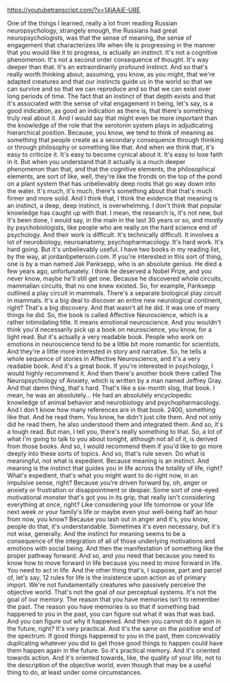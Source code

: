 https://youtubetranscript.com/?v=14jAAiE-U8E

 One of the things I learned, really a lot from reading Russian neuropsychology, strangely enough, the Russians had great neuropsychologists, was that the sense of meaning, the sense of engagement that characterizes life when life is progressing in the manner that you would like it to progress, is actually an instinct. It's not a cognitive phenomenon. It's not a second order consequence of thought. It's way deeper than that. It's an extraordinarily profound instinct. And so that's really worth thinking about, assuming, you know, as you might, that we're adapted creatures and that our instincts guide us in the world so that we can survive and so that we can reproduce and so that we can exist over long periods of time. The fact that an instinct of that depth exists and that it's associated with the sense of vital engagement in being, let's say, is a good indication, as good an indication as there is, that there's something truly real about it. And I would say that might even be more important than the knowledge of the role that the serotonin system plays in adjudicating hierarchical position. Because, you know, we tend to think of meaning as something that people create as a secondary consequence through thinking or through philosophy or something like that. And when we think that, it's easy to criticize it. It's easy to become cynical about it. It's easy to lose faith in it. But when you understand that it actually is a much deeper phenomenon than that, and that the cognitive elements, the philosophical elements, are sort of like, well, they're like the fronds on the top of the pond on a plant system that has unbelievably deep roots that go way down into the water. It's much, it's much, there's something about that that's much firmer and more solid. And I think that, I think the evidence that meaning is an instinct, a deep, deep instinct, is overwhelming. I don't think that popular knowledge has caught up with that. I mean, the research is, it's not new, but it's been done, I would say, in the main in the last 30 years or so, and mostly by psychobiologists, like people who are really on the hard science end of psychology. And their work is difficult. It's technically difficult. It involves a lot of neurobiology, neuroanatomy, psychopharmacology. It's hard work. It's hard going. But it's unbelievably useful. I have two books in my reading list, by the way, at jordanbpeterson.com. If you're interested in this sort of thing, one is by a man named Jak Panksepp, who is an absolute genius. He died a few years ago, unfortunately. I think he deserved a Nobel Prize, and you never know, maybe he'll still get one. Because he discovered whole circuits, mammalian circuits, that no one knew existed. So, for example, Panksepp outlined a play circuit in mammals. There's a separate biological play circuit in mammals. It's a big deal to discover an entire new neurological continent, right? That's a big discovery. And that wasn't all he did. It was one of many things he did. So, the book is called Affective Neuroscience, which is a rather intimidating title. It means emotional neuroscience. And you wouldn't think you'd necessarily pick up a book on neuroscience, you know, for a light read. But it's actually a very readable book. People who work on emotions in neuroscience tend to be a little bit more romantic for scientists. And they're a little more interested in story and narrative. So, he tells a whole sequence of stories in Affective Neuroscience, and it's a very readable book. And it's a great book. If you're interested in psychology, I would highly recommend it. And then there's another book there called The Neuropsychology of Anxiety, which is written by a man named Jeffrey Gray. And that damn thing, that's hard. That's like a six-month slog, that book. I mean, he was an absolutely... He had an absolutely encyclopedic knowledge of animal behavior and neurobiology and psychopharmacology. And I don't know how many references are in that book. 2400, something like that. And he read them. You know, he didn't just cite them. And not only did he read them, he also understood them and integrated them. And so, it's a tough read. But man, I tell you, there's really something to that. So, a lot of what I'm going to talk to you about tonight, although not all of it, is derived from those books. And so, I would recommend them if you'd like to go more deeply into these sorts of topics. And so, that's rule seven. Do what is meaningful, not what is expedient. Because meaning is an instinct. And meaning is the instinct that guides you in life across the totality of life, right? What's expedient, that's what you might want to do right now, in an impulsive sense, right? Because you're driven forward by, oh, anger or anxiety or frustration or disappointment or despair. Some sort of one-eyed motivational monster that's got you in its grip, that really isn't considering everything at once, right? Like considering your life tomorrow or your life next week or your family's life or maybe even your well-being half an hour from now, you know? Because you lash out in anger and it's, you know, people do that, it's understandable. Sometimes it's even necessary, but it's not wise, generally. And the instinct for meaning seems to be a consequence of the integration of all of those underlying motivations and emotions with social being. And then the manifestation of something like the proper pathway forward. And so, and you need that because you need to know how to move forward in life because you need to move forward in life. You need to act in life. And the other thing that's, I suppose, part and parcel of, let's say, 12 rules for life is the insistence upon action as of primary import. We're not fundamentally creatures who passively perceive the objective world. That's not the goal of our perceptual systems. It's not the goal of our memory. The reason that you have memories isn't to remember the past. The reason you have memories is so that if something bad happened to you in the past, you can figure out what it was that was bad. And you can figure out why it happened. And then you cannot do it again in the future, right? It's very practical. And it's the same on the positive end of the spectrum. If good things happened to you in the past, then conceivably duplicating whatever you did to get those good things to happen could have them happen again in the future. So it's practical memory. And it's oriented towards action. And it's oriented towards, like, the quality of your life, not to the description of the objective world, even though that may be a useful thing to do, at least under some circumstances.